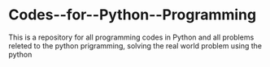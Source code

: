 # Codes--for--Python--Programming
This is a repository for all programming codes in Python and all problems  releted to the python prigramming, solving the real world problem using the python 
